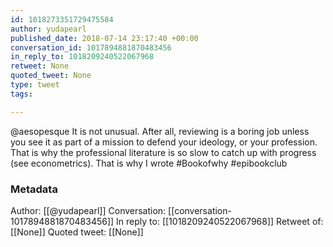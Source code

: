 ```yaml
---
id: 1018273351729475584
author: yudapearl
published_date: 2018-07-14 23:17:40 +00:00
conversation_id: 1017894881870483456
in_reply_to: 1018209240522067968
retweet: None
quoted_tweet: None
type: tweet
tags:

---
```


@aesopesque It is not unusual. After all, reviewing is a boring job unless you see it as part of a mission to defend your ideology, or your profession. That is why the professional literature is so slow to catch up with progress (see econometrics). That is why I wrote #Bookofwhy #epibookclub

### Metadata

Author: [[@yudapearl]]
Conversation: [[conversation-1017894881870483456]]
In reply to: [[1018209240522067968]]
Retweet of: [[None]]
Quoted tweet: [[None]]
